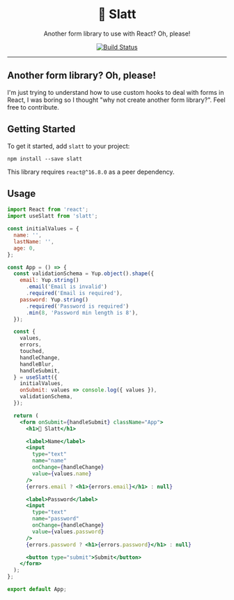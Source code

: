 <div align="center">
<h1 align="center">
🐍 Slatt
</h1>
<p align="center">
  Another form library to use with React? Oh, please!
</p>
</div>

<p align="center">
<a href="https://travis-ci.org/reakit/reakit"><img alt="Build Status" src="https://img.shields.io/travis/reakit/reakit/master.svg?style=flat-square" /></a>
</p>

<hr />

## Another form library? Oh, please!

I'm just trying to understand how to use custom hooks to deal with forms in React, I was boring so I thought "why not create another form library?". Feel free to contribute.

## Getting Started

To get it started, add `slatt` to your project:

```
npm install --save slatt
```

This library requires `react@^16.8.0` as a peer dependency.

## Usage

```jsx
import React from 'react';
import useSlatt from 'slatt';

const initialValues = {
  name: '',
  lastName: '',
  age: 0,
};

const App = () => {
  const validationSchema = Yup.object().shape({
    email: Yup.string()
      .email('Email is invalid')
      .required('Email is required'),
    password: Yup.string()
      .required('Password is required')
      .min(8, 'Password min length is 8'),
  });

  const {
    values,
    errors,
    touched,
    handleChange,
    handleBlur,
    handleSubmit,
  } = useSlatt({
    initialValues,
    onSubmit: values => console.log({ values }),
    validationSchema,
  });

  return (
    <form onSubmit={handleSubmit} className="App">
      <h1>🐍 Slatt</h1>

      <label>Name</label>
      <input
        type="text"
        name="name"
        onChange={handleChange}
        value={values.name}
      />
      {errors.email ? <h1>{errors.email}</h1> : null}

      <label>Password</label>
      <input
        type="text"
        name="password"
        onChange={handleChange}
        value={values.password}
      />
      {errors.password ? <h1>{errors.password}</h1> : null}

      <button type="submit">Submit</button>
    </form>
  );
};

export default App;
```
